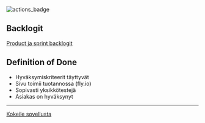 ![actions_badge](https://github.com/mluukkai/ohtuvarasto/workflows/build/badge.svg)

## Backlogit
[Product ja sprint backlogit](https://docs.google.com/spreadsheets/d/190t4pxaOxAFbWoXax1XO7td4qyt_bBqrh0JbS_d_AtI)

## Definition of Done
- Hyväksymiskriteerit täyttyvät
- Sivu toimii tuotannossa (fly.io)
- Sopivasti yksikkötestejä
- Asiakas on hyväksynyt

---

[Kokeile sovellusta](https://projektisininen.fly.dev)
